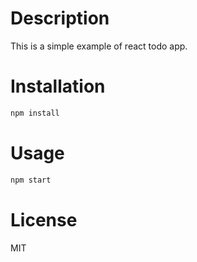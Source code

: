 # Description

This is a simple example of react todo app.

# Installation

```bash
npm install
```

# Usage

```bash
npm start
```

# License

MIT
